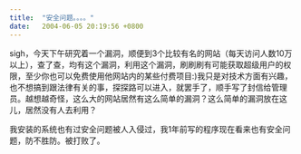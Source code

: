 ```yaml
---
title:  "安全问题。。。。"
date:   2004-06-05 20:19:56 +0800
---
```


sigh，今天下午研究着一个漏洞，顺便到3个比较有名的网站（每天访问人数10万以上），查了查，均有这个漏洞，利用这个漏洞，刷刷刷有可能获取超级用户的权限，至少你也可以免费使用他网站内的某些付费项目:)我只是对技术方面有兴趣，也不想搞到跟法律有关的事，探探路可以进入，就罢手了，顺手写了封信给管理员。越想越奇怪，这么大的网站居然有这么简单的漏洞？这么简单的漏洞放在这儿，居然没有人去利用？  

我安装的系统也有过安全问题被人入侵过，我1年前写的程序现在看来也有安全问题，防不胜防。被打败了。  

